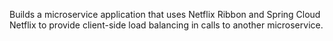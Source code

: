 Builds a microservice application that uses Netflix Ribbon and Spring Cloud Netflix to provide client-side load balancing in calls to another microservice.
